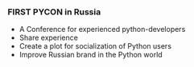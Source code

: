 ### FIRST PYCON in Russia

*  A Conference for experienced python-developers
* Share experience
* Create a plot for socialization of Python users
* Improve Russian brand in the Python world
